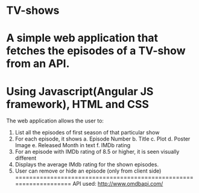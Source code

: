 # TV-shows
A simple web application that fetches the episodes of a TV-show from an API.
=================================================================
Using Javascript(Angular JS framework), HTML and CSS
=================================================================
The web application allows the user to:
1. List all the episodes of first season of that particular show
2. For each episode, it shows
  a. Episode Number
  b. Title
  c. Plot
  d. Poster Image
  e. Released Month in text
  f. IMDb rating
3. For an episode with IMDb rating of 8.5 or higher, it is seen visually different
4. Displays the average IMdb rating for the shown episodes.
5. User can remove or hide an episode (only from client side)
===================================================================
API used:
http://www.omdbapi.com/

  
